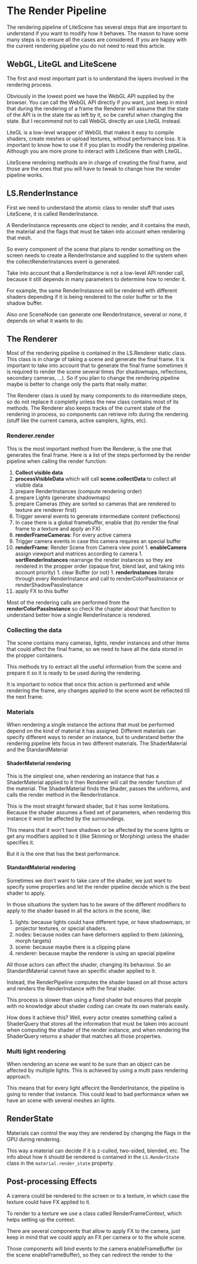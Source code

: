 # The Render Pipeline #

The rendering pipeline of LiteScene has several steps that are important to understand if you want to modify how it behaves.
The reason to have some many steps is to ensure all the cases are considered.
If you are happy with the current rendering pipeline you do not need to read this article.

## WebGL, LiteGL and LiteScene

The first and most important part is to understand the layers involved in the rendering process.

Obviously in the lowest point we have the WebGL API supplied by the browser. You can call the WebGL API directly if you want, just keep in mind that during the rendering of a frame the Renderer will assume that the state of the API is in the state itw as left by it, so be careful when changing the state.
But I recommend not to call WebGL directly an use LiteGL instead.

LiteGL is a low-level wrapper of WebGL that makes it easy to compile shaders, create meshes or upload textures, without performance loss. 
It is important to know how to use it if you plan to modify the rendering pipeline. Although you are more prone to interact with LiteScene than with LiteGL.

LiteScene rendering methods are in charge of creating the final frame, and those are the ones that you will have to tweak to change how the render pipeline works.

## LS.RenderInstance ##

First we need to understand the atomic class to render stuff that uses LiteScene, it is called RenderInstance.

A RenderInstance represents one object to render, and it contains the mesh, the material and the flags that must be taken into account when rendering that mesh.

So every component of the scene that plans to render something on the screen needs to create a RenderInstance and supplied to the system when the collectRenderInstances event is generated.

Take into account that a RenderInstance is not a low-level API render call, because it still depends in many parameters to determine how to render it.

For example, the same RenderInstasnce will be rendered with different shaders depending if it is being rendered to the color buffer or to the shadow buffer.

Also one SceneNode can generate one RenderInstance, several or none, it depends on what it wants to do.

## The Renderer ##

Most of the rendering pipeline is contained in the LS.Renderer static class.
This class is in charge of taking a scene and generate the final frame.
It is important to take into account that to generate the final frame sometimes it is required to render the scene several times (for shadowmaps, reflections, secondary cameras, ...).
So if you plan to change the rendering pipeline maybe is better to change only the parts that really matter.

The Renderer class is used by many components to do intermediate steps, so do not replace it completly unless the new class contains most of its  methods.
The Renderer also keeps tracks of the current state of the rendering in process, so components can retrieve info during the rendering (stuff like the current camera, active samplers, lights, etc).

### Renderer.render ###

This is the most important method from the Renderer, is the one that generates the final frame.
Here is a list of the steps performed by the render pipeline when calling the render function:

1. **Collect visible data** 
  1. **processVisibleData** which will call **scene.collectData** to collect all visible data
  1. prepare RenderInstances (compute rendering order)
  1. prepare Lights (generate shadowmaps)
  1. prepare Cameras (they are sorted so cameras that are rendered to texture are renderer first)
1. Trigger several events to generate intermediate content (reflections)
1. In case there is a global framebuffer, enable that (to render the final frame to a texture and apply an FX)
1. **renderFrameCameras**: For every active camera
  1. Trigger camera events in case this camera requires an special buffer
  1. **renderFrame**: Render Scene from Camera view point
    1. **enableCamera** assign viewport and matrices according to camera
    1. **sortRenderInstances** rearrange the render instances so they are rendered in the propper order (opaque first, blend last, and taking into account priority)
    1. clear Buffer (or not)
    1. **renderInstances** iterate through every RenderInstance and call to renderColorPassInstance or renderShadowPassInstance
  1. apply FX to this buffer

Most of the rendering calls are performed from the **renderColorPassInstance** so check the chapter about that function to understand better how a single RenderInstance is rendered.

### Collecting the data ###

The scene contains many cameras, lights, render instances and other items that could affect the final frame, so we need to have all the data stored in the propper containers.

This methods try to extract all the useful information from the scene and prepare it so it is ready to be used during the rendering.

It is important to notice that once this action is performed and while rendering the frame, any changes applied to the scene wont be reflected till the next frame.

### Materials ###

When rendering a single instance the actions that must be performed depend on the kind of material it has assigned.
Different materials can specify different ways to render an instance, but to understand better the rendering pipeline lets focus in two different materials.
The ShaderMaterial and the StandardMaterial

#### ShaderMaterial rendering ####

This is the simplest one, when rendering an instance that has a ShaderMaterial applied to it then Renderer will call the render function of the material.
The ShaderMaterial finds the Shader, passes the uniforms, and calls the render method in the RenderInstance.

This is the most straight forward shader, but it has some limitations. Because the shader assumes a fixed set of parameters, when rendering this instance it wont be affected by the surroundings.

This means that it won't have shadows or be affected by the scene lights or get any modifiers applied to it (like Skinning or Morphing)  unless the shader specifies it.

But it is the one that has the best performance.

#### StandardMaterial rendering ####

Sometimes we don't want to take care of the shader, we just want to specify some properties and let the render pipeline decide which is the best shader to apply.

In those situations the system has to be aware of the different modifiers to apply to the shader based in all the actors in the scene, like:
1. lights: because lights could have different type, or have shadowmaps, or projector textures, or special shaders.
1. nodes: because nodes can have deformers applied to them (skinning, morph targets)
1. scene: because maybe there is a clipping plane
1. renderer: because maybe the renderer is using an special pipeline

All those actors can affect the shader, changing its behaviour. So an StandardMaterial cannot have an specific shader applied to it.

Instead, the RenderPipeline computes the shader based on all those actors and renders the RenderInstance with the final shader.

This process is slower than using a fixed shader but ensures that people with no knowledge about shader coding can create its own materials easily.

How does it achieve this? Well, every actor creates something called a ShaderQuery that stores all the information that must be taken into account when computing the shader of the render instance, and when rendering the ShaderQuery returns a shader that matches all those properties.

### Multi light rendering ###

When rendering an scene we want to be sure than an object can be affected by multiple lights. This is achieved by using a multi pass rendering approach.

This means that for every light affecint the RenderInstance, the pipeline is going to render that instance. This could lead to bad performance when we have an scene with several meshes an lights.

## RenderState ##

Materials can control the way they are rendered by changing the flags in the GPU during rendering.

This way a material can decide if it is z-culled, two-sided, blended, etc. The info about how it should be rendered is contained in the ```LS.RenderState``` class in the ```material.render_state``` property.


## Post-processing Effects ##

A camera could be rendered to the screen or to a texture, in which case the texture could have FX applied to it.

To render to a texture we use a class called RenderFrameContext, which helps setting up the context.

There are several components that allow to apply FX to the camera, just keep in mind that we could apply an FX per camera or to the whole scene.

Those components will bind events to the camera enableFrameBuffer (or the scene enableFrameBuffer), so they can redirect the render to the 
